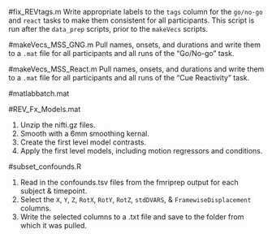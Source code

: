 #fix_REVtags.m
Write appropriate labels to the `tags` column for the `go/no-go` and `react` tasks to make them consistent for all participants. This script is run after the `data_prep` scripts, prior to the `makeVecs` scripts.   

#makeVecs_MSS_GNG.m
Pull names, onsets, and durations and write them to a `.mat` file for all participants and all runs of the “Go/No-go” task.

#makeVecs_MSS_React.m
Pull names, onsets, and durations and write them to a `.mat` file for all participants and all runs of the “Cue Reactivity” task.  

#matlabbatch.mat

#REV_Fx_Models.mat
1. Unzip the nifti.gz files. 
2. Smooth with a 6mm smoothing kernal. 
3. Create the first level model contrasts. 
4. Apply the first level models, including motion regressors and conditions. 

#subset_confounds.R
1. Read in the confounds.tsv files from the fmriprep output for each subject & timepoint.  
2. Select the `X`, `Y`, `Z`, `RotX`, `RotY`, `RotZ`, `stdDVARS`, & `FramewiseDisplacement` columns.  
3. Write the selected columns to a .txt file and save to the folder from which it was pulled.  